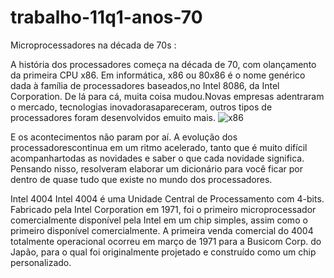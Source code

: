 # trabalho-11q1-anos-70
Microprocessadores na década de 70s : 
 
A história dos processadores começa na década de 70, com olançamento da primeira CPU x86.
Em informática, x86 ou 80x86 é o nome genérico dada à família de processadores baseados,no Intel 8086, da Intel Corporation.
De lá para cá, muita coisa mudou.Novas empresas adentraram o mercado, tecnologias inovadorasapareceram, outros tipos de processadores foram desenvolvidos emuito mais.
![x86](https://github.com/andrecosta0507/trabalho-11q1-anos-70/assets/49683873/ca0f84be-010f-4688-ba7c-e1f7b9c6dcb4)

E os acontecimentos não param por aí. A evolução dos processadorescontinua em um ritmo acelerado, tanto que é muito difícil acompanhartodas as novidades e saber o que cada novidade significa. Pensando nisso,  resolveram  elaborar um dicionário para você ficar por dentro de quase tudo que existe no mundo dos processadores.

Intel 4004 
Intel 4004 é uma Unidade Central de Processamento com 4-bits. Fabricado pela Intel Corporation em 1971, foi o primeiro microprocessador comercialmente disponível pela Intel em um chip simples, assim como o primeiro disponível comercialmente. A primeira venda comercial do 4004 totalmente operacional ocorreu em março de 1971 para a Busicom Corp. do Japão, para o qual foi originalmente projetado e construído como um chip personalizado.
